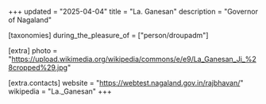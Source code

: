 +++
updated = "2025-04-04"
title = "La. Ganesan"
description = "Governor of Nagaland"

[taxonomies]
during_the_pleasure_of = ["person/droupadm"]

[extra]
photo = "https://upload.wikimedia.org/wikipedia/commons/e/e9/La_Ganesan_Ji_%28cropped%29.jpg"

[extra.contacts]
website = "https://webtest.nagaland.gov.in/rajbhavan/"
wikipedia = "La._Ganesan"
+++